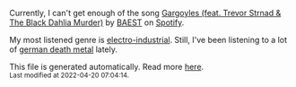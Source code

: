 
  Currently, I can't get enough of the song <a href="https://open.spotify.com/track/20et7LyTQ3ga6EfL6ffgED">Gargoyles (feat. Trevor Strnad & The Black Dahlia Murder)</a> by <a href="https://open.spotify.com/artist/4UtjZRQc6qXhAd1kqyLvqp">BAEST</a> on <a href="https://open.spotify.com/user/9qz2xtkur2fengfsdcq8dd907?si=kq2SVrUkSNe0z1NJjpt7kg">Spotify</a>.

  My most listened genre is <a href="https://duckduckgo.com/?q=electro-industrial music">electro-industrial</a>.
  Still, I've been listening to a lot of <a href="https://duckduckgo.com/?q=german death metal music">german death metal</a> lately.

  This file is generated automatically. Read more <a href="https://github.com/CodeF0x/CodeF0x/blob/master/IMPORTANT.md">here</a>.
  <br>
  <sub>Last modified at 2022-04-20 07:04:14.</sub>
  